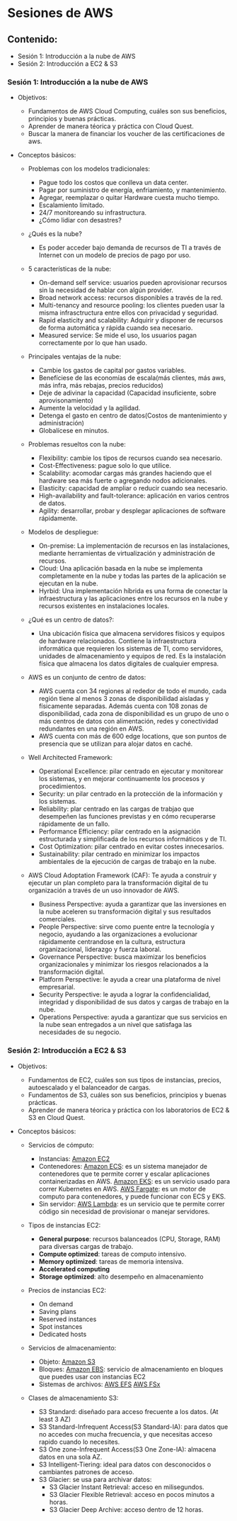 # Sesiones de AWS

## Contenido:
- Sesión 1: Introducción a la nube de AWS
- Sesión 2: Introducción a EC2 & S3

### Sesión 1: Introducción a la nube de AWS
- Objetivos:
	- Fundamentos de AWS Cloud Computing, cuáles son sus beneficios, principios y buenas prácticas.
	- Aprender de manera téorica y práctica con Cloud Quest.
	- Buscar la manera de financiar los voucher de las certificaciones de aws.

- Conceptos básicos:
	- Problemas con los modelos tradicionales:
		- Pague todo los costos que conlleva un data center.
		- Pagar por suministro de energía, enfriamiento, y mantenimiento.
		- Agregar, reemplazar o quitar Hardware cuesta mucho tiempo.
		- Escalamiento limitado.
		- 24/7 monitoreando su infrastructura.
		- ¿Cómo lidiar con desastres?

	- ¿Qués es la nube?
		- Es poder acceder bajo demanda de recursos de TI a través de Internet con un modelo de precios de pago por uso.

	- 5 características de la nube:
		- On-demand self service: usuarios pueden aprovisionar recursos sin la necesidad de hablar con algún provider.
		- Broad network access: recursos disponibles a través de la red.
		- Multi-tenancy and resource pooling: los clientes pueden usar la misma infrasctructura entre ellos con privacidad y seguridad.
		- Rapid elasticity and scalability: Adquirir y disponer de recursos de forma automática y rápida cuando sea necesario.
		- Measured service: Se mide el uso, los usuarios pagan correctamente por lo que han usado.

	- Principales ventajas de la nube:
		- Cambie los gastos de capital por gastos variables.
		- Benefíciese de las economías de escala(más clientes, más aws, más infra, más rebajas, precios reducidos)
		- Deje de adivinar la capacidad (Capacidad insuficiente, sobre aprovisonamiento)
		- Aumente la velocidad y la agilidad.
		- Detenga el gasto en centro de datos(Costos de mantenimiento y administración)
		- Globalícese en minutos.

	- Problemas resueltos con la nube:
		- Flexibility: cambie los tipos de recursos cuando sea necesario.
		- Cost-Effectiveness: pague solo lo que utilice.
		- Scalability: acomodar cargas más grandes haciendo que el hardware sea más fuerte o agregando nodos adicionales.
		- Elasticity: capacidad de ampliar o reducir cuando sea necesario.
		- High-availability and fault-tolerance: aplicación en varios centros de datos.
		- Agility: desarrollar, probar y desplegar aplicaciones de software rápidamente.

	- Modelos de despliegue:
		- On-premise: La implementación de recursos en las instalaciones, mediante herramientas de virtualización y administración de recursos.
		- Cloud: Una aplicación basada en la nube se implementa completamente en la nube y todas las partes de la aplicación se ejecutan en la nube.
		- Hyrbid:  Una implementación híbrida es una forma de conectar la infraestructura y las aplicaciones entre los recursos en la nube y recursos existentes en instalaciones locales.

	- ¿Qué es un centro de datos?:
		- Una ubicación física que almacena servidores físicos y equipos de hardware relacionados. Contiene la infraestructura informática que requieren los sistemas de TI, como servidores, unidades de almacenamiento y equipos de red. Es la instalación física que almacena los datos digitales de cualquier empresa.

	- AWS es un conjunto de centro de datos:
		- AWS cuenta con 34 regiones al rededor de todo el mundo, cada región tiene al menos 3 zonas de disponibilidad aisladas y físicamente separadas. Además cuenta con 108 zonas de disponibilidad, cada zona de disponibilidad es un grupo de uno o más centros de datos con alimentación, redes y conectividad redundantes en una región en AWS.
		- AWS cuenta con más de 600 edge locations, que son puntos de presencia que se utilizan para alojar datos en caché.

	- Well Architected Framework:
		- Operational Excellence: pilar centrado en ejecutar y monitorear los sistemas, y en mejorar continuamente los procesos y procedimientos.
		- Security: un pilar centrado en la protección de la información y los sistemas.
		- Reliability: plar centrado en las cargas de trabjao que desempeñen las funciones previstas y en cómo recuperarse rápidamente de un fallo.
		- Performance Efficiency: pilar centrado en la asignación estructurada y simplificada de los recursos informáticos y de TI.
		- Cost Optimization: pilar centrado en evitar costes innecesarios.
		- Sustainability: pilar centrado en minimizar los impactos ambientales de la ejecución de cargas de trabajo en la nube.

	- AWS Cloud Adoptation Framework (CAF): Te ayuda a construir y ejecutar un plan completo para la transformación digital de tu organización a través de un uso innovador de AWS.
		- Business Perspective: ayuda a garantizar que las inversiones en la nube aceleren su transformación digital y sus resultados comerciales.
		- People Perspective: sirve como puente entre la tecnología y negocio, ayudando a las organizaciones a evolucionar rápidamente centrandose en la cultura, estructura organizacional, liderazgo y fuerza laboral.
		- Governance Perspective: busca maximizar los beneficios organizacionales y minimizar los riesgos relacionados a la transformación digital.
		- Platform Perspective: le ayuda a crear una plataforma de nivel empresarial.
		- Security Perspective: le ayuda a lograr la confidencialidad, integridad y disponibilidad de sus datos y cargas de trabajo en la nube.
		- Operations Perspective: ayuda a garantizar que sus servicios en la nube sean entregados a un nivel que satisfaga las necesidades de su negocio.

### Sesión 2: Introducción a EC2 & S3
- Objetivos:
	- Fundamentos de EC2, cuáles son sus tipos de instancias, precios, autoescalado y el balanceador de cargas.
	- Fundamentos de S3, cuáles son sus beneficios, principios y buenas prácticas.
	- Aprender de manera téorica y práctica con  los laboratorios de EC2 & S3 en Cloud Quest.

- Conceptos básicos:
	- Servicios de cómputo:
		- Instancias:
		[Amazon EC2](https://aws.amazon.com/es/ec2/ "Amazon EC2")
		- Contenedores:
		[Amazon ECS](https://aws.amazon.com/es/ecs/ "Amazon ECS"): es un sistema manejador de contenedores que te permite correr y escalar aplicaciones containerizadas en AWS.
 		[Amazon EKS](https://aws.amazon.com/es/eks/ "Amazon EKS"): es un servicio usado para correr Kubernetes en AWS.
 		[AWS Fargate](https://aws.amazon.com/es/fargate/ "AWS Fargate"): es un motor de computo para contenedores, y puede funcionar con ECS y EKS.
		- Sin servidor:
		[AWS Lambda](https://aws.amazon.com/es/lambda/ "AWS Lambda"): es un servicio que te permite correr código sin necesidad de provisionar o manejar servidores.

	- Tipos de instancias EC2:
		- **General purpose**: recursos balanceados (CPU, Storage, RAM) para diversas cargas de trabajo.
		- **Compute optimized**: tareas de computo intensivo.
		- **Memory optimized**: tareas de memoria intensiva.
		- **Accelerated computing**
		- **Storage optimized**: alto desempeño en almacenamiento

	- Precios de instancias EC2:
		- On demand
		- Saving plans
		- Reserved instances
		- Spot instances
		- Dedicated hosts

	- Servicios de almacenamiento:
		- Objeto:
		[Amazon S3](https://aws.amazon.com/es/s3/ "Amazon S3")
		- Bloques:
		[Amazon EBS](https://aws.amazon.com/es/ebs/ "Amazon EBS"): servicio de almacenamiento en bloques que puedes usar con instancias EC2
		- Sistemas de archivos:
		[AWS EFS](https://aws.amazon.com/es/efs/ "AWS EFS")
		[AWS FSx](https://aws.amazon.com/es/efs/ "AWS FSx")

	- Clases de almacenamiento S3:
		- S3 Standard: diseñado para acceso frecuente a los datos. (At least 3 AZ)
 		- S3 Standard-Infrequent Access(S3 Standard-IA): para datos que no accedes con mucha frecuencia, y que necesitas acceso rapido cuando lo necesites.
		- S3 One zone-Infrequent Access(S3 One Zone-IA): almacena datos en una sola AZ.
		- S3 Intelligent-Tiering: ideal para datos con desconocidos o cambiantes patrones de acceso.
		- S3 Glacier: se usa para archivar datos:
			- S3 Glacier Instant Retrieval: acceso en milisegundos.
			- S3 Glacier Flexible Retrieval: acceso en pocos minutos a horas.
			- S3 Glacier Deep Archive: acceso dentro de 12 horas.